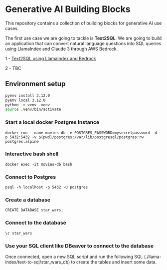 # Generative AI Building Blocks

This repository contains a collection of building blocks for generative AI use cases. 

The first use case we are going to tackle is **Text2SQL**. We are going to build an application that can convert natural language questions into SQL queries using LlamaIndex and Claude 3 through AWS Bedrock.

1 - [Text2SQL using LlamaIndex and Bedrock](./llama-index/text-to-sql/star_wars_db/talk-to-sql.ipynb)

2 - TBC


## Environment setup

```bash
pyenv install 3.12.0
pyenv local 3.12.0
python -m venv .venv
source .venv/bin/activate
``` 

### Start a local docker Postgres Instance

```
docker run --name movies-db -e POSTGRES_PASSWORD=mysecretpassword -d -p 5432:5432 -v $(pwd)/postgres:/var/lib/postgresql/postgres:rw postgres:alpine
```

### Interactive bash shell 

```docker exec -it movies-db bash```

### Connect to Postgres
```psql -h localhost -p 5432 -U postgres```

### Create a database
```CREATE DATABASE star_wars;```

### Connect to the database
```\c star_wars```

### Use your SQL client like DBeaver to connect to the database
Once connected, open a new SQL script and run the following SQL (./llama-index/text-to-sql/star_wars_db) to create the tables and insert some data.
